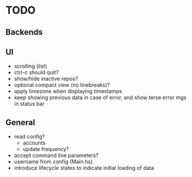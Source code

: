 # TODO

## Backends

## UI
 * scrolling (list)
 * ctrl-c should quit?
 * show/hide inactive repos?
 * optional compact view (no linebreaks)?
 * apply timezone when displaying timestamps
 * keep showing previous data in case of error,
   and show terse error mgs in status bar

## General
* read config?
  - accounts
  - update frequency?
* accept command line parameters?
* username from config (Main.hs)
* introduce lifecycle states to indicate initial loading of data

